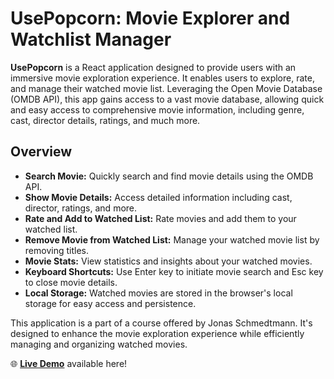 # UsePopcorn: Movie Explorer and Watchlist Manager

**UsePopcorn** is a React application designed to provide users with an immersive movie exploration experience. It enables users to explore, rate, and manage their watched movie list. Leveraging the Open Movie Database (OMDB API), this app gains access to a vast movie database, allowing quick and easy access to comprehensive movie information, including genre, cast, director details, ratings, and much more.

## Overview

- **Search Movie:** Quickly search and find movie details using the OMDB API.
- **Show Movie Details:** Access detailed information including cast, director, ratings, and more.
- **Rate and Add to Watched List:** Rate movies and add them to your watched list.
- **Remove Movie from Watched List:** Manage your watched movie list by removing titles.
- **Movie Stats:** View statistics and insights about your watched movies.
- **Keyboard Shortcuts:** Use Enter key to initiate movie search and Esc key to close movie details.
- **Local Storage:** Watched movies are stored in the browser's local storage for easy access and persistence.

This application is a part of a course offered by Jonas Schmedtmann. It's designed to enhance the movie exploration experience while efficiently managing and organizing watched movies.

🌐 **[Live Demo](https://ashoka2002.github.io/usePopcorn/)** available here!
